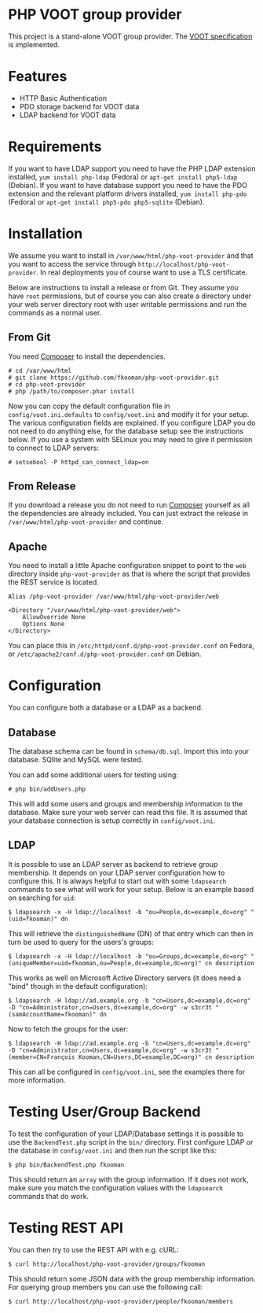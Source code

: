# PHP VOOT group provider
This project is a stand-alone VOOT group provider. The 
[VOOT specification](https://github.com/fkooman/voot-specification/blob/master/VOOT.md) 
is implemented.

# Features
* HTTP Basic Authentication
* PDO storage backend for VOOT data
* LDAP backend for VOOT data

# Requirements
If you want to have LDAP support you need to have the PHP LDAP extension 
installed, `yum install php-ldap` (Fedora) or `apt-get install php5-ldap` 
(Debian). If you want to have database support you need to have the PDO 
extension and the relevant platform drivers installed, `yum install php-pdo` 
(Fedora) or `apt-get install php5-pdo php5-sqlite` (Debian).

# Installation
We assume you want to install in `/var/www/html/php-voot-provider` and that 
you want to access the service through `http://localhost/php-voot-provider`. In
real deployments you of course want to use a TLS certificate.

Below are instructions to install a release or from Git. They assume you have
`root` permissions, but of course you can also create a directory under your
web server directory root with user writable permissions and run the commands
as a normal user.

## From Git
You need [Composer](http://getcomposer.org) to install the dependencies.

    # cd /var/www/html
    # git clone https://github.com/fkooman/php-voot-provider.git
    # cd php-voot-provider
    # php /path/to/composer.phar install
    
Now you can copy the default configuration file in `config/voot.ini.defaults` 
to `config/voot.ini` and modify it for your setup. The various configuration 
fields are explained. If you configure LDAP you do not need to do anything 
else, for the database setup see the instructions below. If you use a system 
with SELinux you may need to give it permission to connect to LDAP servers:

    # setsebool -P httpd_can_connect_ldap=on

## From Release
If you download a release you do not need to run 
[Composer](http://getcomposer.org) yourself as all the dependencies are already
included. You can just extract the release in `/var/www/html/php-voot-provider`
and continue.

## Apache
You need to install a little Apache configuration snippet to point to the `web`
directory inside `php-voot-provider` as that is where the script that provides
the REST service is located.

    Alias /php-voot-provider /var/www/html/php-voot-provider/web

    <Directory "/var/www/html/php-voot-provider/web">
        AllowOverride None
        Options None
    </Directory>

You can place this in `/etc/httpd/conf.d/php-voot-provider.conf` on Fedora, or
`/etc/apache2/conf.d/php-voot-provider.conf` on Debian.

# Configuration
You can configure both a database or a LDAP as a backend.

## Database
The database schema can be found in `schema/db.sql`. Import this into your
database. SQlite and MySQL were tested. 

You can add some additional users for testing using:

    # php bin/addUsers.php

This will add some users and groups and membership information to the database.
Make sure your web server can read this file. It is assumed that your database
connection is setup correctly in `config/voot.ini`.

## LDAP
It is possible to use an LDAP server as backend to retrieve group membership.
It depends on your LDAP server configuration how to configure this. It is 
always helpful to start out with some `ldapsearch` commands to see what will 
work for your setup. Below is an example based on searching for `uid`:

    $ ldapsearch -x -H ldap://localhost -b "ou=People,dc=example,dc=org" "(uid=fkooman)" dn

This will retrieve the `distinguishedName` (DN) of that entry which can then in
turn be used to query for the users's groups:

    $ ldapsearch -x -H ldap://localhost -b "ou=Groups,dc=example,dc=org" "(uniqueMember=uid=fkooman,ou=People,dc=example,dc=org)" cn description

This works as well on Microsoft Active Directory servers (it does need a "bind" 
though in the default configuration):

    $ ldapsearch -H ldap://ad.example.org -b "cn=Users,dc=example,dc=org" -D "cn=Administrator,cn=Users,dc=example,dc=org" -w s3cr3t "(samAccountName=fkooman)" dn

Now to fetch the groups for the user:

    $ ldapsearch -H ldap://ad.example.org -b "cn=Users,dc=example,dc=org" -D "cn=Administrator,cn=Users,dc=example,dc=org" -w s3cr3t "(member=CN=François Kooman,CN=Users,DC=example,DC=org)" cn description

This can all be configured in `config/voot.ini`, see the examples there for 
more information.

# Testing User/Group Backend
To test the configuration of your LDAP/Database settings it is possible to use 
the `BackendTest.php` script in the `bin/` directory. First configure LDAP or
the database in `config/voot.ini` and then run the script like this:

    $ php bin/BackendTest.php fkooman

This should return an `array` with the group information. If it does not work,
make sure you match the configuration values with the `ldapsearch` commands 
that do work.

# Testing REST API
You can then try to use the REST API with e.g. cURL:

    $ curl http://localhost/php-voot-provider/groups/fkooman

This should return some JSON data with the group membership information. For 
querying group members you can use the following call:

    $ curl http://localhost/php-voot-provider/people/fkooman/members
